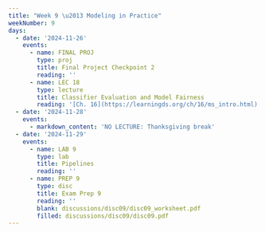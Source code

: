 ```yaml
---
title: "Week 9 \u2013 Modeling in Practice"
weekNumber: 9
days:
  - date: '2024-11-26'
    events:
      - name: FINAL PROJ
        type: proj
        title: Final Project Checkpoint 2
        reading: ''
      - name: LEC 18
        type: lecture
        title: Classifier Evaluation and Model Fairness
        reading: '[Ch. 16](https://learningds.org/ch/16/ms_intro.html)'
  - date: '2024-11-28'
    events:
      - markdown_content: 'NO LECTURE: Thanksgiving break'
  - date: '2024-11-29'
    events:
      - name: LAB 9
        type: lab
        title: Pipelines
        reading: ''
      - name: PREP 9
        type: disc
        title: Exam Prep 9
        reading: ''
        blank: discussions/disc09/disc09_worksheet.pdf
        filled: discussions/disc09/disc09.pdf
---
```

